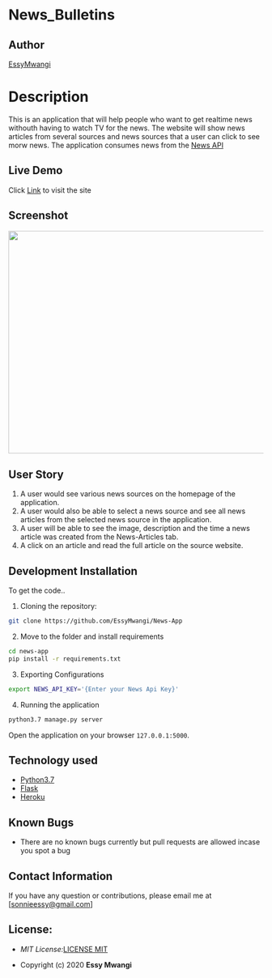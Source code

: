 # News_Bulletins

## Author

[EssyMwangi](https://github.com/EssyMwangi)

# Description
This is an application that will help people who want to get realtime news withouth having to watch TV for the news. The website will show news articles from several sources and news sources that a user can click to see morw news. The  application consumes news from the [News API](https://newsapi.org/)

## Live Demo

Click [Link]() to visit the site

## Screenshot

<img src="" width="900px" height="440px">

## User Story

1. A user would see various news sources on the homepage of the application.
2. A user would also be able to select a news source and see all news articles from the selected news source in the application.
3. A user will be able to see the image, description and the time a news article was created from the News-Articles tab.
4. A click on an article and read the full article on the source website.


## Development Installation
To get the code..

1. Cloning the repository:
  ```bash
  git clone https://github.com/EssyMwangi/News-App
  ```
2. Move to the folder and install requirements
  ```bash
  cd news-app
  pip install -r requirements.txt
  ```
3. Exporting Configurations
  ```bash
  export NEWS_API_KEY='{Enter your News Api Key}'
  ```
4. Running the application
  ```bash
  python3.7 manage.py server
  ```
Open the application on your browser `127.0.0.1:5000`.


## Technology used

* [Python3.7](https://www.python.org/)
* [Flask](http://flask.pocoo.org/)
* [Heroku](https://heroku.com)


## Known Bugs
* There are no known bugs currently but pull requests are allowed incase you spot a bug

## Contact Information 

If you have any question or contributions, please email me at [sonnieessy@gmail.com]

## License:
- _MIT License:_[LICENSE MIT](./LICENSE)

- Copyright (c) 2020 **Essy Mwangi**
